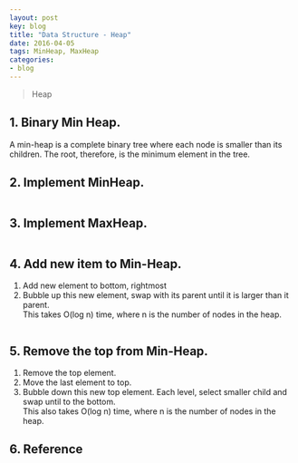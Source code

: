 ```yaml
---
layout: post
key: blog
title: "Data Structure - Heap"
date: 2016-04-05
tags: MinHeap, MaxHeap
categories:
- blog
---
```


> Heap

## 1. Binary Min Heap.
A min-heap is a complete binary tree where each node is smaller than its children. The root, therefore, is the minimum element in the tree.

## 2. Implement MinHeap.
```java
```

## 3. Implement MaxHeap.
```java
```

## 4. Add new item to Min-Heap.
1) Add new element to bottom, rightmost  
2) Bubble up this new element, swap with its parent until it is larger than it parent.  
This takes O(log n) time, where n is the number of nodes in the heap.
```java
```
## 5. Remove the top from Min-Heap.
1) Remove the top element.  
2) Move the last element to top.  
3) Bubble down this new top element. Each level, select smaller child and swap until to the bottom.  
This also takes O(log n) time, where n is the number of nodes in the heap.
## 6. Reference
